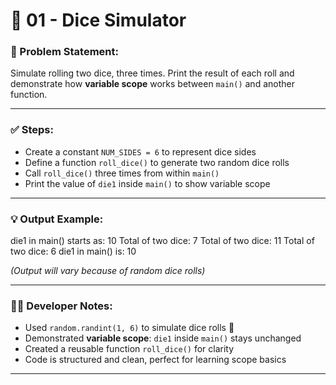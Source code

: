 # 🎲 01 - Dice Simulator

### 📌 Problem Statement:
Simulate rolling two dice, three times. Print the result of each roll and demonstrate how **variable scope** works between `main()` and another function.

---

### ✅ Steps:
- Create a constant `NUM_SIDES = 6` to represent dice sides
- Define a function `roll_dice()` to generate two random dice rolls
- Call `roll_dice()` three times from within `main()`
- Print the value of `die1` inside `main()` to show variable scope

---

### 💡 Output Example:

die1 in main() starts as: 10
Total of two dice: 7
Total of two dice: 11
Total of two dice: 6
die1 in main() is: 10


*(Output will vary because of random dice rolls)*

---

### 👨‍💻 Developer Notes:
- Used `random.randint(1, 6)` to simulate dice rolls 🎲  
- Demonstrated **variable scope**: `die1` inside `main()` stays unchanged  
- Created a reusable function `roll_dice()` for clarity  
- Code is structured and clean, perfect for learning scope basics  

---
